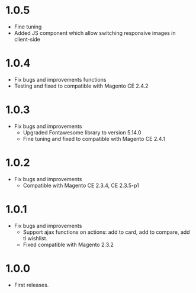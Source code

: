 1.0.5
=====
* Fine tuning
* Added JS component which allow switching responsive images in client-side 

1.0.4
=====
* Fix bugs and improvements functions
* Testing and fixed to compatible with Magento CE 2.4.2
    
1.0.3
=====
* Fix bugs and improvements
    + Upgraded Fontawesome library to version 5.14.0 
    + Fine tuning and fixed to compatible with Magento CE 2.4.1
    
1.0.2
=====
* Fix bugs and improvements
    + Compatible with Magento CE 2.3.4, CE 2.3.5-p1
    
1.0.1
=====
* Fix bugs and improvements
    + Support ajax functions on actions: add to card, add to compare, add ti wishlist.
    + Fixed compatible with Magento 2.3.2

1.0.0
=====
* First releases.    
    
